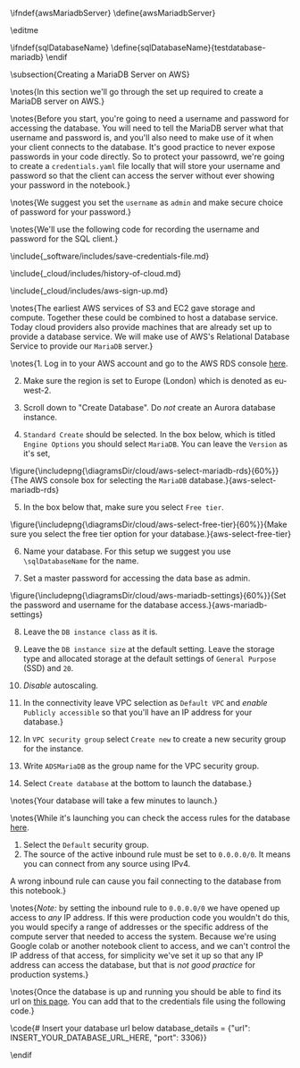 \ifndef{awsMariadbServer}
\define{awsMariadbServer}

\editme

\ifndef{sqlDatabaseName}
  \define{sqlDatabaseName}{testdatabase-mariadb}
\endif

\subsection{Creating a MariaDB Server on AWS}


\notes{In this section we'll go through the set up required to create a MariaDB server on AWS.}

\notes{Before you start, you're going to need a username and password for accessing the database. You will need to tell the MariaDB server what that username and password is, and you'll also need to make use of it when your client connects to the database. It's good practice to never expose passwords in your code directly. So to protect your passowrd, we're going to create a `credentials.yaml` file locally that will store your username and password so that the client can access the server without ever showing your password in the notebook.}

\notes{We suggest you set the `username` as `admin` and make secure choice of password for your password.} 

\notes{We'll use the following code for recording the username and password for the SQL client.}

\include{_software/includes/save-credentials-file.md}

\include{_cloud/includes/history-of-cloud.md}

\include{_cloud/includes/aws-sign-up.md}

\notes{The earliest AWS services of S3 and EC2 gave storage and compute. Together these could be combined to host a database service. Today cloud providers also provide machines that are already set up to provide a database service. We will make use of AWS's Relational Database Service to provide our `MariaDB` server.}

\notes{1. Log in to your AWS account and go to the AWS RDS console [here](https://console.aws.amazon.com/rds/home).

2. Make sure the region is set to Europe (London) which is denoted as eu-west-2. 

3. Scroll down to "Create Database". Do *not* create an Aurora database instance.

4. `Standard Create` should be selected. In the box below, which is titled `Engine Options` you should select `MariaDB`. You can leave the `Version` as it's set,

  \figure{\includepng{\diagramsDir/cloud/aws-select-mariadb-rds}{60%}}{The AWS console box for selecting the `MariaDB` database.}{aws-select-mariadb-rds}

5. In the box below that, make sure you select `Free tier`.

  \figure{\includepng{\diagramsDir/cloud/aws-select-free-tier}{60%}}{Make sure you select the free tier option for your database.}{aws-select-free-tier}

6. Name your database. For this setup we suggest you use `\sqlDatabaseName` for the name.

7. Set a master password for accessing the data base as admin.

  \figure{\includepng{\diagramsDir/cloud/aws-mariadb-settings}{60%}}{Set the password and username for the database access.}{aws-mariadb-settings}

8. Leave the `DB instance class` as it is.

8. Leave the `DB instance size` at the default setting. Leave the storage type and allocated storage at the default settings of `General Purpose` (SSD) and `20`.

9. *Disable* autoscaling.

10. In the connectivity leave VPC selection as `Default VPC` and *enable* `Publicly accessible` so that you'll have an IP address for your database.}

11. In `VPC security group` select `Create new` to create a new security group for the instance.
12. Write `ADSMariaDB` as the group name for the VPC security group.
 
12. Select `Create database` at the bottom to launch the database.} 

\notes{Your database will take a few minutes to launch.}

\notes{While it's launching you can check the access rules for the database [here](https://eu-west-2.console.aws.amazon.com/ec2/v2/home?region=eu-west-2#SecurityGroups:). 

1. Select the `Default` security group.
2. The source of the active inbound rule must be set to `0.0.0.0/0`. It means you can connect from any source using IPv4.

A wrong inbound rule can cause you fail connecting to the database from this notebook.}

\notes{*Note:* by setting the inbound rule to `0.0.0.0/0` we have opened up access to *any* IP address. If this were production code you wouldn't do this, you would specify a range of addresses or the specific address of the compute server that needed to access the system. Because we're using Google colab or another notebook client to access, and we can't control the IP address of that access, for simplicity we've set it up so that any IP address can access the database, but that is *not good practice* for production systems.}

\notes{Once the database is up and running you should be able to find its url on [this page](https://eu-west-2.console.aws.amazon.com/rds/home?region=eu-west-2#databases:). You can add that to the credentials file using the following code.}

\code{# Insert your database url below
database_details = {"url": INSERT_YOUR_DATABASE_URL_HERE, 
                    "port": 3306}}


\endif
